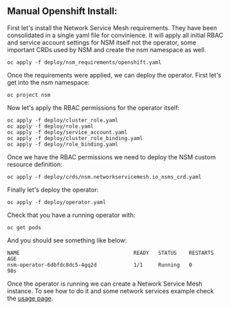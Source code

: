 ## Manual Openshift Install:

First let's install the Network Service Mesh requirements. They have been consolidated in a single yaml file for convinience. It will apply all initial RBAC and service account settings for NSM itself not the operator, some important CRDs used by NSM and create the nsm namespace as well.

```
oc apply -f deploy/nsm_requirements/openshift.yaml
```

Once the requirements were applied, we can deploy the operator. First let's get into the nsm namespace:

```
oc project nsm
```

Now let's apply the RBAC permissions for the operator itself:
```
oc apply -f deploy/cluster_role.yaml
oc apply -f deploy/role.yaml
oc apply -f deploy/service_account.yaml
oc apply -f deploy/cluster_role_binding.yaml
oc apply -f deploy/role_binding.yaml
```
Once we have the RBAC permissions we need to deploy the NSM custom resource definition:
```
oc apply -f deploy/crds/nsm.networkservicemesh.io_nsms_crd.yaml
```

Finally let's deploy the operator:
```
oc apply -f deploy/operator.yaml
```

Check that you have a running operator with:
```
oc get pods
```
And you should see something like below:
```
NAME                                     READY   STATUS    RESTARTS   AGE
nsm-operator-6dbfdc8dc5-4gq2d            1/1     Running   0          98s
```
Once the operator is running we can create a Network Service Mesh instance. To see how to do it and some network services example check the [usage page](usage.md).